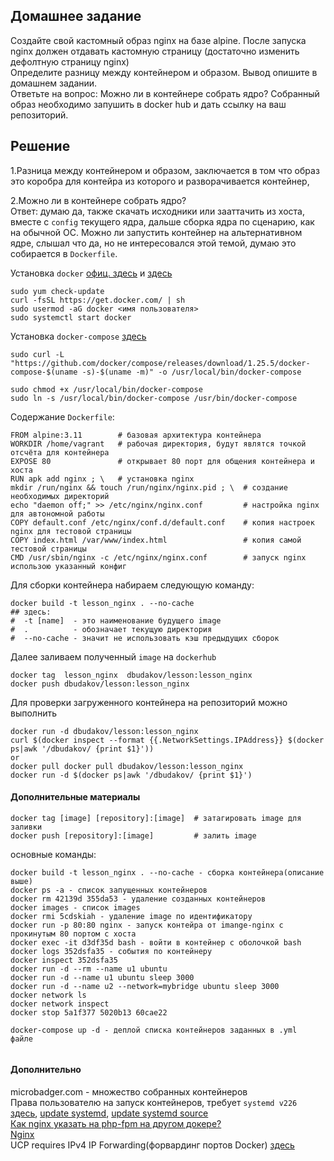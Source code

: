 ## Домашнее задание  
  
Создайте свой кастомный образ nginx на базе alpine. После запуска nginx должен отдавать кастомную страницу (достаточно изменить дефолтную страницу nginx)      
Определите разницу между контейнером и образом. Вывод опишите в домашнем задании.    
Ответьте на вопрос: Можно ли в контейнере собрать ядро?
Собранный образ необходимо запушить в docker hub и дать ссылку на ваш репозиторий.  

## Решение
1.Разница между контейнером и образом, заключается в том что образ это коробра для контейра из которого и разворачивается контейнер,  

2.Можно ли в контейнере собрать ядро?   
Ответ: думаю да, также скачать исходники или зааттачить из хоста, вместе с `config` текущего ядра, дальше сборка ядра по сценарию, как на обычной ОС. Можно ли запустить контейнер на альтернативном ядре, слышал что да, но не интересовался этой темой, думаю это собирается в `Dockerfile`. 

Установка `docker` [офиц. здесь](https://docs.docker.com/engine/install/centos/) и [здесь](https://1cloud.ru/help/linux/instruktsiya-docker-na-centos7)    
```
sudo yum check-update
curl -fsSL https://get.docker.com/ | sh
sudo usermod -aG docker <имя пользователя> 
sudo systemctl start docker
```
Установка `docker-compose` [здесь](https://docs.docker.com/compose/install/)    
```
sudo curl -L "https://github.com/docker/compose/releases/download/1.25.5/docker-compose-$(uname -s)-$(uname -m)" -o /usr/local/bin/docker-compose

sudo chmod +x /usr/local/bin/docker-compose
sudo ln -s /usr/local/bin/docker-compose /usr/bin/docker-compose
```

Cодержание `Dockerfile`:      
```
FROM alpine:3.11        # базовая архитектура контейнера
WORKDIR /home/vagrant   # рабочая директория, будут являтся точкой отсчёта для контейнера
EXPOSE 80               # открывает 80 порт для общения контейнера и хоста
RUN apk add nginx ; \   # установка nginx
mkdir /run/nginx && touch /run/nginx/nginx.pid ; \  # создание необходимых директорий
echo "daemon off;" >> /etc/nginx/nginx.conf         # настройка nginx для автономной работы
COPY default.conf /etc/nginx/conf.d/default.conf    # копия настроек nginx для тестовой страницы
COPY index.html /var/www/index.html                 # копия самой тестовой страницы
CMD /usr/sbin/nginx -c /etc/nginx/nginx.conf        # запуск nginx использою указанный конфиг

```


Для сборки контейнера набираем следующую команду:   
```
docker build -t lesson_nginx . --no-cache
## здесь:
#  -t [name]  - это наименование будущего image 
#  .          - обозначает текущую директория
#  --no-cache - значит не использовать кэш предыдущих сборок
```
Далее заливаем полученный `image` на `dockerhub`
```
docker tag  lesson_nginx  dbudakov/lesson:lesson_nginx
docker push dbudakov/lesson:lesson_nginx
```
 
Для проверки загруженного контейнера на репозиторий можно выполнить  
```
docker run -d dbudakov/lesson:lesson_nginx
curl $(docker inspect --format {{.NetworkSettings.IPAddress}} $(docker ps|awk '/dbudakov/ {print $1}'))
or
docker pull docker pull dbudakov/lesson:lesson_nginx
docker run -d $(docker ps|awk '/dbudakov/ {print $1}')
```
#### Дополнительные материалы    
```
docker tag [image] [repository]:[image]  # затагировать image для заливки  
docker push [repository]:[image]         # залить image 
```
основные команды:  
```
docker build -t lesson_nginx . --no-cache - сборка контейнера(описание выше)
docker ps -a - список запущенных контейнеров
docker rm 42139d 355da53 - удаление созданных контейнеров
docker images - список images
docker rmi 5cdskiah - удаление image по идентификатору
docker run -p 80:80 nginx - запуск контейра от imange-nginx с прокинутым 80 портом с хоста
docker exec -it d3df35d bash - войти в контейнер с оболочкой bash
docker logs 352dsfa35 - события по контейнеру
docker inspect 352dsfa35
docker run -d --rm --name u1 ubuntu
docker run -d --name u1 ubuntu sleep 3000
docker run -d --name u2 --network=mybridge ubuntu sleep 3000
docker network ls
docker network inspect
docker stop 5a1f377 5020b13 60cae22

docker-compose up -d - деплой списка контейнеров заданных в .yml  файле
  
```
#### Дополнительно
microbadger.com - множество собранных контейнеров  
Права пользователю на запуск контейнеров, требует `systemd v226` [здесь](https://superuser.com/questions/1064616/polkit-systemd-interaction),  [update systemd](https://copr.fedorainfracloud.org/coprs/jsynacek/systemd-backports-for-centos-7/),  [update systemd source](https://github.com/systemd/systemd/releases)    
[Как nginx указать на php-fpm на другом докере?](https://qna.habr.com/q/597608)  
[Nginx](https://wiki.alpinelinux.org/wiki/Nginx)  
UCP requires IPv4 IP Forwarding(форвардинг портов Docker) [здесь](https://success.docker.com/article/ipv4-forwarding)  
